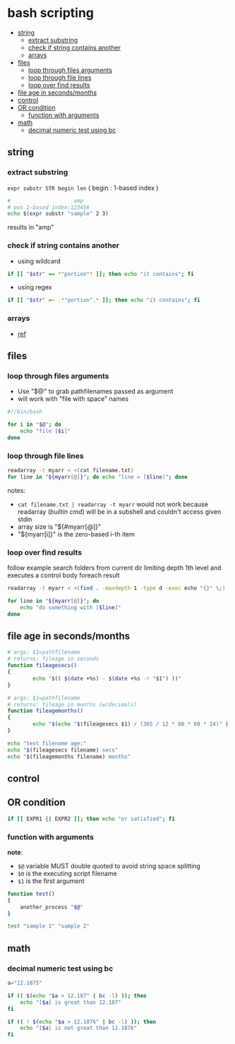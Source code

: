 # bash scripting

<!-- TOC -->
* [string](#string)
  + [extract substring](#extract-substring)
  + [check if string contains another](#check-if-string-contains-another)
  + [arrays](#arrays)
* [files](#files)
  + [loop through files arguments](#loop-through-files-arguments)
  + [loop through file lines](#loop-through-file-lines)
  + [loop over find results](#loop-over-find-results)
* [file age in seconds/months](#file-age-in-secondsmonths)
* [control](#control)
* [OR condition](#or-condition)
  + [function with arguments](#function-with-arguments)
* [math](#math)
  + [decimal numeric test using bc](#decimal-numeric-test-using-bc)
<!-- TOCEND -->

## string

### extract substring

`expr substr STR begin len` ( begin : 1-based index )

```sh
#                    amp
# pos 1-based index:123456
echo $(expr substr "sample" 2 3)
```

results in "amp"

### check if string contains another

- using wildcard

```sh
if [[ "$str" == *"portion"* ]]; then echo "it contains"; fi
```

- using regex

```sh
if [[ "$str" =~ .*"portion".* ]]; then echo "it contains"; fi
```

### arrays

- [ref](https://opensource.com/article/18/5/you-dont-know-bash-intro-bash-arrays)

## files

### loop through files arguments

- Use "$@" to grab pathfilenames passed as argument
- will work with "file with space" names

```sh
#!/bin/bash

for i in "$@"; do
	echo "file [$i]"
done
```

### loop through file lines

```sh
readarray -t myarr < <(cat filename.txt)
for line in "${myarr[@]}"; do echo "line = [$line]"; done
```

notes:
- `cat filename.txt | readarray -t myarr` would not work because readarray (*builtin cmd*) will be in a subshell and couldn't access given stdin
- array size is "${#myarr[@]}"
- "${myarr[i]}" is the zero-based i-th item

### loop over find results

follow example search folders from current dir limiting depth 1th level and executes a control body foreach result

```sh
readarray -t myarr < <(find . -maxdepth 1 -type d -exec echo "{}" \;)

for line in "${myarr[@]}"; do
    echo "do something with [$line]"
done
```

## file age in seconds/months

```sh
# args: $1=pathfilename
# returns: fileage in seconds
function fileagesecs()
{
        echo "$(( $(date +%s) - $(date +%s -r "$1") ))"
}

# args: $1=pathfilename
# returns: fileage in months (w/decimals)
function fileagemonths()
{
        echo "$(echo "$(fileagesecs $1) / (365 / 12 * 60 * 60 * 24)" | bc -l)"
}

echo "test filename age:"
echo "$(fileagesecs filename) secs"
echo "$(fileagemonths filename) months"
```

## control

## OR condition

```sh
if [[ EXPR1 || EXPR2 ]]; then echo "or satisfied"; fi
```

### function with arguments

**note**:
- `$@` variable MUST double quoted to avoid string space splitting
- `$0` is the executing script filename
- `$1` is the first argument

```sh
function test()
{
	another_process "$@"
}

test "sample 1" "sample 2"
```

## math

### decimal numeric test using bc

```sh
a="12.1875"

if (( $(echo "$a > 12.187" | bc -l) )); then
	echo "[$a] is great than 12.187"
fi

if (( ! $(echo "$a > 12.1876" | bc -l) )); then
	echo "[$a] is not great than 12.1876"
fi
```